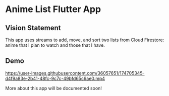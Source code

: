 # Anime List Flutter App
## Vision Statement
This app uses streams to add, move, and sort two lists from Cloud Firestore: anime that I plan to watch and those that I have.
## Demo
https://user-images.githubusercontent.com/36057651/174705345-d4f9a83e-2b41-48fc-9c7c-49bfd65c9ae0.mp4

More about this app will be documented soon!
